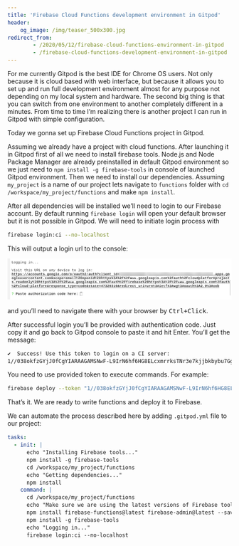 ```yaml
---
title: 'Firebase Cloud Functions development environment in Gitpod'
header:
    og_image: /img/teaser_500x300.jpg
redirect_from:
        - /2020/05/12/firebase-cloud-functions-environment-in-gitpod
        - /firebase-cloud-functions-development-environment-in-gitpod
---
```


For me currently Gitpod is the best IDE for Chrome OS users. Not only because it is cloud based with web interface, but because it allows you to set up and run full development environment almost for any purpose not depending on my local system and hardware. The second big thing is that you can switch from one environment to another completely different in a minutes. From time to time I’m realizing there is another project I can run in Gitpod with simple configuration.

Today we gonna set up Firebase Cloud Functions project in Gitpod.

Assuming we already have a project with cloud functions. After launching it in Gitpod first of all we need to install firebase tools. Node.js and Node Package Manager are already preinstalled in default Gitpod environment so we just need to `npm install -g firebase-tools` in console of launched Gitpod environment. Then we need to install our dependencies. Assuming `my_project` is a name of our project lets navigate to `functions` folder with `cd /workspace/my_project/functions` and make `npm install`.

After all dependencies will be installed we’ll need to login to our Firebase account. By default running `firebase login` will open your default browser but it is not possible in Gitpod. We will need to initiate login process with

```bash
firebase login:ci --no-localhost
```

This will output a login url to the console:

![image](/img/firebase-cloud-functions-development-environment-in-gitpod/gitpod.io-2020.05.12-00_38_46.png)

and you’ll need to navigate there with your browser by <kbd>Ctrl+Click</kbd>.

After successful login you’ll be provided with authentication code. Just copy it and go back to Gitpod console to paste it and hit Enter. You’ll get the message:

```bash
✔  Success! Use this token to login on a CI server:
1//038okfzGYjJ0fCgYIARAAGAMSNwF-L9IrN6hf6HG8ELcxmrrksTNr3e7kjjbkbybu7GgjU7qQhMKHJjLGE6MSPeqWm_uPGVg
```

You need to use provided token to execute commands. For example:

```bash
firebase deploy --token "1//038okfzGYjJ0fCgYIARAAGAMSNwF-L9IrN6hf6HG8ELcxmrrksTNr3e7kjjbkbybu7GgjU7qQhMKHJjLGE6MSPeqWm_uPGVg"
```

That’s it. We are ready to write functions and deploy it to Firebase.

We can automate the process described here by adding `.gitpod.yml` file to our project:

```yaml
tasks:
  - init: |
      echo "Installing Firebase tools..."
      npm install -g firebase-tools
      cd /workspace/my_project/functions
      echo "Getting dependencies..."
      npm install
    command: |
      cd /workspace/my_project/functions
      echo "Make sure we are using the latest versions of Firebase tools and libraries..."
      npm install firebase-functions@latest firebase-admin@latest --save
      npm install -g firebase-tools
      echo "Logging in..."
      firebase login:ci --no-localhost
```